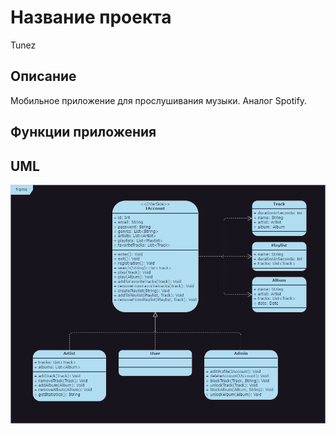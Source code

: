 # Название проекта

Tunez

## Описание

Мобильное приложение для прослушивания музыки. Аналог Spotify.

## Функции приложения
<!-- #### 1. Регистрация и авторизация.
Пользователь может зарегистрироваться, введя адрес электронной почты и пароль, указав свои предпочтения в музыке: жанры, исполнители. Для авторизации пользователь должен ввести, указанные при регистрации адрес электронной почты и пароль.

registration(): Регистрация пользователя в приложении.
enter(): Вход пользователя в приложение.
exit(): Выход пользователя из приложения.

#### 2. Поиск треков
Пользователь может искать треки по их названию.

search(String): Выполняет поиск треков, принимая в качестве параметра название.

#### 3. Воспроизведение контента.
Пользователь может прослушивать треки, альбомы, плейлисты.

play(Track): Воспроизводит трек, принимая в качестве параметра трек.
play(Album): Воспроизводит альбом, принимая в качестве параметра альбом.

#### 4. Управление любимыми треками.
Пользователь может добавлять в свой профиль и удалять из него понравившиеся треки.

addToFavoriteTracks(Track): Добавляет в профиль понравившийся трек, принимая в качестве параметра сам трек.
removeFromFavoriteTracks(Track): Удаляет из профиля трек, который больше не нравится,  принимая в качестве параметра сам трек.

#### 5. Управление плейлистами.
Пользователь может создавать плейлисты с указанным названием, добавлять треки, удалять треки из него.

createPlaylist(String): Создает плейлист с названием, которое передается в качестве параметра.
addToPlaylist(Playlist, Track): Добавляет трек в плейлист, трек и плейлист передаются в качетсве параметра.
removeFromPlaylist(Playlist, Track): Удаляет трек из плейлиста, трек и плейлист передаются в качестве параметра.

#### 6. Возможности исполнителя
Исполнитель может выполнять те же действия, что и обычный пользователь.
Исполнитель может загружать в приложение свой контент(треки, альбомы), который могут прослушивать остальные пользователи, получать статистику по своему контенту.

addTrack(Track): Добавляет трек в профиль исполнителя, принимая в качестве параметра трек.
removeTrack(Track): Удаляет трек из профиля исполнителя, принимая в качестве парамтра трек.
addAlbum(Album): Добавляет альбом в профиль исполнителя, принимая в качестве параметра альбом.
removeAlbum(Album): Удаляет альбом из профиль исполнителя, принимая в качестве параметра альбом.
getStatistics(): Возвращает статистику по прослушиваниям контента исполнителя.

#### 7. Возможности админа.
Админ может выполнять те же действия, что и обычный пользователь.
Админ может редактировать профили обычных пользователей и исполнителей, удалять их аккаунты. Админ может заблокировать треки и альбомы исполнителя, указав причину бана.
Исполнитель может исправить ошибки. После чего админ может рассмотреть новый вариант контента и если его все устраивает вернуть контент в общий доступ.

editProfile(IAccount): Редактирование профиля, который передается в качетсве параметра.
deleteAccount(IAccount): Удаление профиля, который передается в качестве параметра.
blockTrack(Track, String): Блокировка трека исполнителя, с указанием причины бана. Трек и причина передаются в качестве параметров.
unlockTrack(Track): Разблокировка трека исполнителя, трек передается в качестве параметра.
blockAlbum(Album, String): Блокировка альбома исполнителя, с указанием причины бана. Альбом и причина передаются в качестве параметров.
unlockAlbum(Album): Разблокировка альбома исполнителя, альбом передается в качестве параметра.-->

## UML
![screenshot](UML-диаграмма.png)